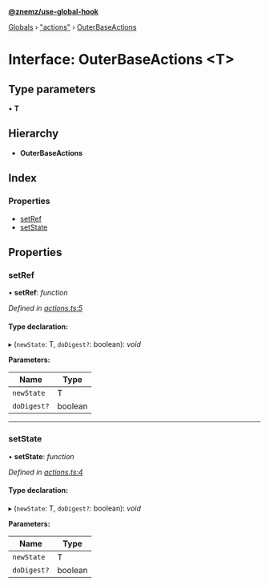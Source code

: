 **[@znemz/use-global-hook](../README.md)**

[Globals](../globals.md) › ["actions"](../modules/_actions_.md) › [OuterBaseActions](_actions_.outerbaseactions.md)

# Interface: OuterBaseActions <**T**>

## Type parameters

▪ **T**

## Hierarchy

* **OuterBaseActions**

## Index

### Properties

* [setRef](_actions_.outerbaseactions.md#setref)
* [setState](_actions_.outerbaseactions.md#setstate)

## Properties

###  setRef

• **setRef**: *function*

*Defined in [actions.ts:5](https://github.com/nmccready/use-global-hook/blob/f91d203/src/actions.ts#L5)*

#### Type declaration:

▸ (`newState`: T, `doDigest?`: boolean): *void*

**Parameters:**

Name | Type |
------ | ------ |
`newState` | T |
`doDigest?` | boolean |

___

###  setState

• **setState**: *function*

*Defined in [actions.ts:4](https://github.com/nmccready/use-global-hook/blob/f91d203/src/actions.ts#L4)*

#### Type declaration:

▸ (`newState`: T, `doDigest?`: boolean): *void*

**Parameters:**

Name | Type |
------ | ------ |
`newState` | T |
`doDigest?` | boolean |